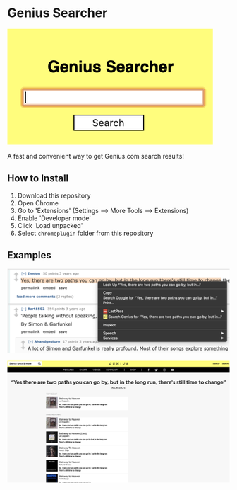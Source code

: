 # Genius Searcher
![image](https://github.com/alex-cui/genius-searcher/blob/master/images/popup.png)

A fast and convenient way to get Genius.com search results! <br>

## How to Install
1. Download this repository<br>
2. Open Chrome<br>
3. Go to 'Extensions' (Settings --> More Tools --> Extensions)<br>
4. Enable 'Developer mode'<br>
5. Click 'Load unpacked'<br>
6. Select `chromeplugin` folder from this repository <br>

## Examples
![image](https://github.com/alex-cui/genius-searcher/blob/master/images/ex1.png)

![image](https://github.com/alex-cui/genius-searcher/blob/master/images/ex2.png)
